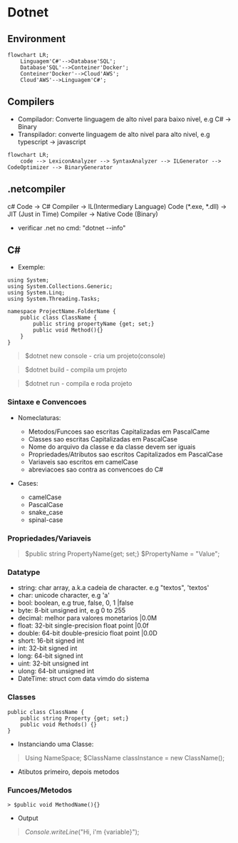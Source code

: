 # Dotnet
## Environment
```mermaid
flowchart LR;
    Linguagem'C#'-->Database'SQL';
    Database'SQL'-->Conteiner'Docker';
    Conteiner'Docker'-->Cloud'AWS';
    Cloud'AWS'-->Linguagem'C#';
```
## Compilers
* Compilador: Converte linguagem de alto nivel para baixo nivel, e.g C# -> Binary
* Transpilador: converte linguagem de alto nivel para alto nivel, e.g typescript -> javascript

```mermaid
flowchart LR;
    code --> LexiconAnalyzer --> SyntaxAnalyzer --> ILGenerator --> CodeOptimizer --> BinaryGenerator
```


## .netcompiler
c# Code -> C# Compiler -> IL(Intermediary Language) Code (*.exe, *.dll) -> JIT (Just in Time) Compiler -> Native Code (Binary)

* verificar .net no cmd: "dotnet --info"

## C# 
* Exemple:
```
using System;
using System.Collections.Generic;
using System.Linq;
using System.Threading.Tasks;

namespace ProjectName.FolderName {
	public class ClassName {
		public string propertyName {get; set;}
		public void Method(){}
	}
}
```

> $dotnet new console
	- cria um projeto(console)
	
> $dotnet build
	- compila um projeto

> $dotnet run
	- compila e roda projeto
### Sintaxe e Convencoes
* Nomeclaturas:
	- Metodos/Funcoes sao escritas Capitalizadas em PascalCame
	- Classes sao escritas Capitalizadas em PascalCase
	- Nome do arquivo da classe e da classe devem ser iguais
	- Propriedades/Atributos sao escritos Capitalizados em PascalCase
	- Variaveis sao escritos em camelCase
	- abreviacoes sao contra as convencoes do C#

* Cases:
	- camelCase
	- PascalCase
	- snake_case
	- spinal-case

### Propriedades/Variaveis
> $public string PropertyName{get; set;}
> $PropertyName = "Value";

### Datatype
* string: char array, a.k.a cadeia de character. e.g "textos", 'textos'
* char: unicode character, e.g 'a'
* bool: boolean, e.g true, false, 0, 1			|false
* byte: 8-bit unsigned int, e.g 0 to 255
* decimal: melhor para valores monetarios		|0.0M
* float: 32-bit single-precision float point	|0.0f
* double: 64-bit double-presicio float point 	|0.0D
* short: 16-bit signed int
* int: 32-bit signed int 
* long: 64-bit signed int 
* uint: 32-bit unsigned int 
* ulong: 64-bit unsigned int 
* DateTime: struct com data vimdo do sistema

### Classes
```
public class ClassName {
	public string Property {get; set;}
	public void Methods() {}
}
```
* Instanciando uma Classe:
> Using NameSpace;
> $ClassName classInstance = new ClassName();

* Atibutos primeiro, depois metodos

### Funcoes/Metodos
```
> $public void MethodName(){}
```

* Output
> $Console.writeLine($"Hi, i'm {variable}");